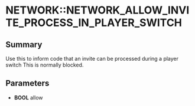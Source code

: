 # NETWORK::NETWORK_ALLOW_INVITE_PROCESS_IN_PLAYER_SWITCH

## Summary
Use this to inform code that an invite can be processed during a player switch
This is normally blocked.

## Parameters
* **BOOL** allow